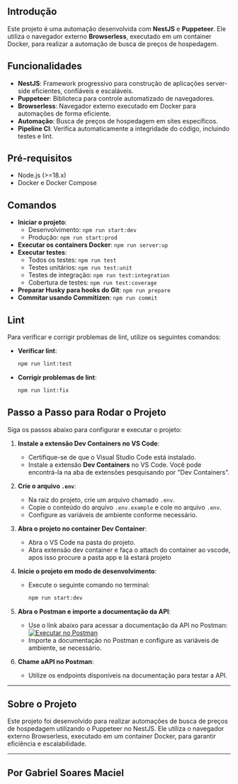 ## Introdução
Este projeto é uma automação desenvolvida com **NestJS** e **Puppeteer**. Ele utiliza o navegador externo **Browserless**, executado em um container Docker, para realizar a automação de busca de preços de hospedagem.

## Funcionalidades
- **NestJS**: Framework progressivo para construção de aplicações server-side eficientes, confiáveis e escaláveis.
- **Puppeteer**: Biblioteca para controle automatizado de navegadores.
- **Browserless**: Navegador externo executado em Docker para automações de forma eficiente.
- **Automação**: Busca de preços de hospedagem em sites específicos.
- **Pipeline CI**: Verifica automaticamente a integridade do código, incluindo testes e lint.

## Pré-requisitos
- Node.js (>=18.x)
- Docker e Docker Compose

## Comandos
- **Iniciar o projeto**:
  - Desenvolvimento: `npm run start:dev`
  - Produção: `npm run start:prod`
- **Executar os containers Docker**: `npm run server:up`
- **Executar testes**:
  - Todos os testes: `npm run test`
  - Testes unitários: `npm run test:unit`
  - Testes de integração: `npm run test:integration`
  - Cobertura de testes: `npm run test:coverage`
- **Preparar Husky para hooks do Git**: `npm run prepare`
- **Commitar usando Commitizen**: `npm run commit`


## Lint
Para verificar e corrigir problemas de lint, utilize os seguintes comandos:
- **Verificar lint**:
    ```bash
    npm run lint:test
    ```
- **Corrigir problemas de lint**:
    ```bash
    npm run lint:fix
    ```

## Passo a Passo para Rodar o Projeto

Siga os passos abaixo para configurar e executar o projeto:

1. **Instale a extensão Dev Containers no VS Code**:
   - Certifique-se de que o Visual Studio Code está instalado.
   - Instale a extensão **Dev Containers** no VS Code. Você pode encontrá-la na aba de extensões pesquisando por "Dev Containers".

2. **Crie o arquivo `.env`**:
   - Na raiz do projeto, crie um arquivo chamado `.env`.
   - Copie o conteúdo do arquivo `.env.example` e cole no arquivo `.env`.
   - Configure as variáveis de ambiente conforme necessário.

3. **Abra o projeto no container Dev Container**:
   - Abra o VS Code na pasta do projeto.
   - Abra extensão dev container e faça o attach do container ao vscode, apos isso procure a pasta app e lá estará projeto

4. **Inicie o projeto em modo de desenvolvimento**:
   - Execute o seguinte comando no terminal:
     ```bash
     npm run start:dev
     ```

5. **Abra o Postman e importe a documentação da API**:
   - Use o link abaixo para acessar a documentação da API no Postman:
     [![Executar no Postman](https://run.pstmn.io/button.svg)](https://documenter.getpostman.com/view/37022898/2sB2cYdLuG)
   - Importe a documentação no Postman e configure as variáveis de ambiente, se necessário.

6. **Chame aAPI no Postman**:
   - Utilize os endpoints disponíveis na documentação para testar a API.

---

## Sobre o Projeto
Este projeto foi desenvolvido para realizar automações de busca de preços de hospedagem utilizando o Puppeteer no NestJS. Ele utiliza o navegador externo Browserless, executado em um container Docker, para garantir eficiência e escalabilidade.

---
## Por Gabriel Soares Maciel